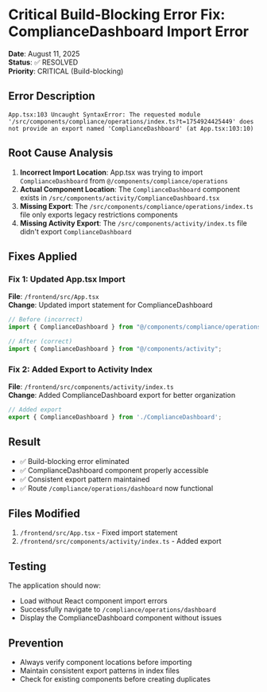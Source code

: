 # Critical Build-Blocking Error Fix: ComplianceDashboard Import Error

**Date**: August 11, 2025  
**Status**: ✅ RESOLVED  
**Priority**: CRITICAL (Build-blocking)

## Error Description

```
App.tsx:103 Uncaught SyntaxError: The requested module '/src/components/compliance/operations/index.ts?t=1754924425449' does not provide an export named 'ComplianceDashboard' (at App.tsx:103:10)
```

## Root Cause Analysis

1. **Incorrect Import Location**: App.tsx was trying to import `ComplianceDashboard` from `@/components/compliance/operations`
2. **Actual Component Location**: The `ComplianceDashboard` component exists in `/src/components/activity/ComplianceDashboard.tsx`
3. **Missing Export**: The `/src/components/compliance/operations/index.ts` file only exports legacy restrictions components
4. **Missing Activity Export**: The `/src/components/activity/index.ts` file didn't export `ComplianceDashboard`

## Fixes Applied

### Fix 1: Updated App.tsx Import
**File**: `/frontend/src/App.tsx`  
**Change**: Updated import statement for ComplianceDashboard

```typescript
// Before (incorrect)
import { ComplianceDashboard } from "@/components/compliance/operations";

// After (correct)
import { ComplianceDashboard } from "@/components/activity";
```

### Fix 2: Added Export to Activity Index
**File**: `/frontend/src/components/activity/index.ts`  
**Change**: Added ComplianceDashboard export for better organization

```typescript
// Added export
export { ComplianceDashboard } from './ComplianceDashboard';
```

## Result

- ✅ Build-blocking error eliminated
- ✅ ComplianceDashboard component properly accessible
- ✅ Consistent export pattern maintained
- ✅ Route `/compliance/operations/dashboard` now functional

## Files Modified

1. `/frontend/src/App.tsx` - Fixed import statement
2. `/frontend/src/components/activity/index.ts` - Added export

## Testing

The application should now:
- Load without React component import errors
- Successfully navigate to `/compliance/operations/dashboard`
- Display the ComplianceDashboard component without issues

## Prevention

- Always verify component locations before importing
- Maintain consistent export patterns in index files
- Check for existing components before creating duplicates
